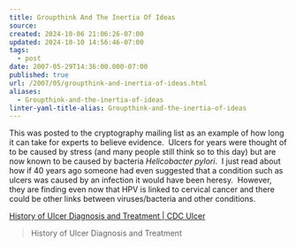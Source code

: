 ```yaml
---
title: Groupthink And The Inertia Of Ideas
source: 
created: 2024-10-06 21:06:26-07:00
updated: 2024-10-10 14:56:46-07:00
tags:
  - post
date: 2007-05-29T14:36:00.000-07:00
published: true
url: /2007/05/groupthink-and-inertia-of-ideas.html
aliases:
  - Groupthink-and-the-inertia-of-ideas
linter-yaml-title-alias: Groupthink-and-the-inertia-of-ideas
---
```



This was posted to the cryptography mailing list as an example of how long it can take for experts to believe evidence.  Ulcers for years were thought of to be caused by stress (and many people still think so to this day) but are now known to be caused by bacteria _Helicobacter pylori_.  I just read about how if 40 years ago someone had even suggested that a condition such as ulcers was caused by an infection it would have been heresy.  However, they are finding even now that HPV is linked to cervical cancer and there could be other links between viruses/bacteria and other conditions.   
  
[History of Ulcer Diagnosis and Treatment | CDC Ulcer](https://www.cdc.gov/ulcer/history.htm)  

> History of Ulcer Diagnosis and Treatment